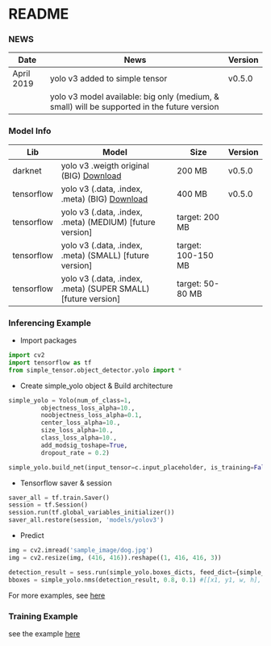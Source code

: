 # README #

### NEWS
| Date       |                                                         News                                                                     |     Version       |
| ---------- | -------------------------------------------------------------------------------------------------------------------------------- | ----------------- |
|April 2019 | yolo v3 added to simple tensor     |      v0.5.0       |
|           | yolo v3 model available: big only (medium, & small) will be supported in the future version ||


### Model Info

| Lib         |     Model                                                             |     Size          | Version |
| ----------- | --------------------------------------------------------------------- | ----------------- | --------------|
|  darknet    | yolo v3 .weigth original (BIG) [Download]()                           |      200 MB       | v0.5.0 |
|  tensorflow | yolo v3 (.data, .index, .meta) (BIG) [Download](https://drive.google.com/drive/folders/1yfC0jj5RsrLgU5PquNGSkccTL4V8_i-T?usp=sharing) |      400 MB       | v0.5.0 |
|  tensorflow | yolo v3 (.data, .index, .meta) (MEDIUM) [future version]              | target: 200 MB    ||
|  tensorflow | yolo v3 (.data, .index, .meta) (SMALL) [future version]               |target: 100-150 MB ||
|  tensorflow | yolo v3 (.data, .index, .meta) (SUPER SMALL) [future version]         | target: 50-80 MB  ||


### Inferencing Example
- Import packages
```python
import cv2
import tensorflow as tf
from simple_tensor.object_detector.yolo import *
```

- Create simple_yolo object & Build architecture
```python
simple_yolo = Yolo(num_of_class=1,
         objectness_loss_alpha=10., 
         noobjectness_loss_alpha=0.1, 
         center_loss_alpha=10., 
         size_loss_alpha=10., 
         class_loss_alpha=10.,
         add_modsig_toshape=True,
         dropout_rate = 0.2) 

simple_yolo.build_net(input_tensor=c.input_placeholder, is_training=False, network_type='small') 
```

- Tensorflow saver & session
```python
saver_all = tf.train.Saver()
session = tf.Session()
session.run(tf.global_variables_initializer())
saver_all.restore(session, 'models/yolov3')
```

- Predict
```python
img = cv2.imread('sample_image/dog.jpg')
img = cv2.resize(img, (416, 416)).reshape((1, 416, 416, 3))

detection_result = sess.run(simple_yolo.boxes_dicts, feed_dict={simple_yolo.input_placeholder: img})
bboxes = simple_yolo.nms(detection_result, 0.8, 0.1) #[[x1, y1, w, h], [...]]
```
For more examples, see [here](https://github.com/fatchur/Simple-Tensor/tree/master/example)

### Training Example
see the example [here](https://github.com/fatchur/Simple-Tensor/tree/master/example)








